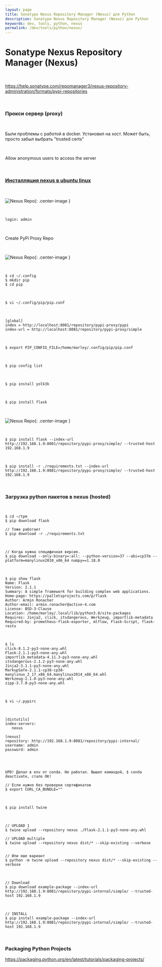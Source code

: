 ```yaml
---
layout: page
title: Sonatype Nexus Repository Manager (Nexus) для Python
description: Sonatype Nexus Repository Manager (Nexus) для Python
keywords: dev, tools, python, nexus
permalink: /dev/tools/python/nexus/
---
```


# Sonatype Nexus Repository Manager (Nexus)

<br/>

https://help.sonatype.com/repomanager3/nexus-repository-administration/formats/pypi-repositories

<br/>

### Прокси сервер (proxy)

<br/>

Были проблемы с работой в docker. Установил на хост.
Может быть, просто забыл выбрать "trusted certs"

<br/>

Allow anonymous users to access the server

<br/>

### [Инсталляция nexus в ubuntu linux](//javadev.org/devtools/repository-management/nexus/3/installation-in-linux/)

<br/>

![Nexus Repo](/img/docs/devtools/python/nexus/pic-nexus3-python-01.png 'Nexus Repo'){: .center-image }

<br/>

```
login: admin
```

<br/>

Create PyPi Proxy Repo

<br/>

![Nexus Repo](/img/docs/devtools/python/nexus/pic-nexus3-python-02.png 'Nexus Repo'){: .center-image }

<br/>

```
$ cd ~/.config
$ mkdir pip
$ cd pip
```

<br/>

```
$ vi ~/.config/pip/pip.conf
```

<br/>

```
[global]
index = http://localhost:8081/repository/pypi-proxy/pypi
index-url = http://localhost:8081/repository/pypi-proxy/simple
```

<br/>

```
$ export PIP_CONFIG_FILE=/home/marley/.config/pip/pip.conf
```

<br/>

```
$ pip config list
```

<br/>

```
$ pip install yolk3k
```

<br/>

```
$ pip install flask
```

<br/>

![Nexus Repo](/img/docs/devtools/python/nexus/pic-nexus3-python-03.png 'Nexus Repo'){: .center-image }

<br/>

```
$ pip install flask --index-url http://192.168.1.9:8081/repository/pypi-proxy/simple/ --trusted-host 192.168.1.9
```

<br/>

```
$ pip install -r ./requirements.txt --index-url http://192.168.1.9:8081/repository/pypi-proxy/simple/ --trusted-host 192.168.1.9
```

<!--

https://stackoverflow.com/questions/56592918/how-to-upload-the-python-packages-to-nexus-sonartype-private-repo

-->

<br/>

### Загрузка python пакетов в nexus (hosted)

<br/>

```
$ cd ~/tpm
$ pip download flask

// Тоже работает
$ pip download -r ./requirements.txt
```

<br/>

```
// Когда нужна специфичная версия.
$ pip download --only-binary=:all: --python-version=37 --abi=cp37m --platform=manylinux2010_x86_64 numpy==1.18.0
```

<br/>

```
$ pip show flask
Name: Flask
Version: 2.1.1
Summary: A simple framework for building complex web applications.
Home-page: https://palletsprojects.com/p/flask
Author: Armin Ronacher
Author-email: armin.ronacher@active-4.com
License: BSD-3-Clause
Location: /home/marley/.local/lib/python3.8/site-packages
Requires: Jinja2, click, itsdangerous, Werkzeug, importlib-metadata
Required-by: prometheus-flask-exporter, mlflow, Flask-Script, flask-restx
```

<br/>

```
$ ls
click-8.1.2-py3-none-any.whl
Flask-2.1.1-py3-none-any.whl
importlib_metadata-4.11.3-py3-none-any.whl
itsdangerous-2.1.2-py3-none-any.whl
Jinja2-3.1.1-py3-none-any.whl
MarkupSafe-2.1.1-cp38-cp38-manylinux_2_17_x86_64.manylinux2014_x86_64.whl
Werkzeug-2.1.0-py3-none-any.whl
zipp-3.7.0-py3-none-any.whl
```

<br/>

```
$ vi ~/.pypirc
```

<br/>

```
[distutils]
index-servers:
   nexus

[nexus]
repository: http://192.168.1.9:8081/repository/pypi-internal/
username: admin
password: admin
```

<br/>

```

UPD! Делал в env от conda. Не работал. Вышел командой, $ conda deactivate, стало OK!

// Если нужно без проверки сертификатов
$ export CURL_CA_BUNDLE=""
```

<br/>

```
$ pip install twine
```

<br/>

```
// UPLOAD 1
$ twine upload --repository nexus ./Flask-2.1.1-py3-none-any.whl

// UPLOAD multiple
$ twine upload --repository nexus dist/* --skip-existing --verbose


// Или еше вариант
$ python -m twine upload --repository nexus dist/* --skip-existing --verbose

```

<br/>

```
// Download
$ pip download example-package --index-url http://192.168.1.9:8081/repository/pypi-internal/simple/ --trusted-host 192.168.1.9
```

<br/>

```
// INSTALL
$ pip install example-package --index-url http://192.168.1.9:8081/repository/pypi-internal/simple/ --trusted-host 192.168.1.9
```

<br/>

### Packaging Python Projects

https://packaging.python.org/en/latest/tutorials/packaging-projects/
